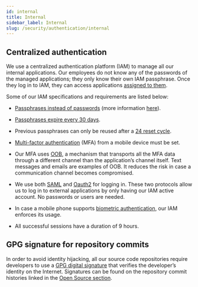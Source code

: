 ```yaml
---
id: internal
title: Internal
sidebar_label: Internal
slug: /security/authentication/internal
---
```


## Centralized authentication

We use a centralized authentication platform (IAM)
to manage all our internal applications.
Our employees do not know
any of the passwords
of the managed applications;
they only know their own IAM passphrase.
Once they log in to IAM,
they can access applications
[assigned to them](/criteria/authorization/096).

Some of our IAM specifications
and requirements are listed below:

- [Passphrases instead of passwords](/criteria/credentials/132)
(more information [here](https://fluidattacks.com/blog/requiem-password/)).

- [Passphrases expire every 30 days](/criteria/credentials/130).

- Previous passphrases can only be reused after a
[24 reset cycle](/criteria/credentials/129).

- [Multi-factor authentication](/criteria/authentication/328)
(MFA) from a mobile device must be set.

- Our MFA uses
[OOB](/criteria/authentication/153),
a mechanism that transports all the MFA data
through a different channel
than the application’s channel itself.
Text messages and emails are examples of OOB.
It reduces the risk in case a communication channel
becomes compromised.

- We use both
[SAML](https://en.wikipedia.org/wiki/Security_Assertion_Markup_Language)
and [Oauth2](https://oauth.net/2/) for logging in.
These two protocols allow us to log in to external
applications by only having our IAM active account.
No passwords or users are needed.

- In case a mobile phone supports
[biometric authentication](/criteria/authentication/231),
our IAM enforces its usage.

- All successful sessions
have a duration of 9 hours.

## GPG signature for repository commits

In order to avoid identity hijacking,
all our source code repositories
require developers to use a
[GPG digital signature](https://en.wikipedia.org/wiki/GNU_Privacy_Guard)
that verifies the developer’s identity on the Internet.
Signatures can be found on the repository commit histories
linked in the
[Open Source section](../transparency/open-source).
